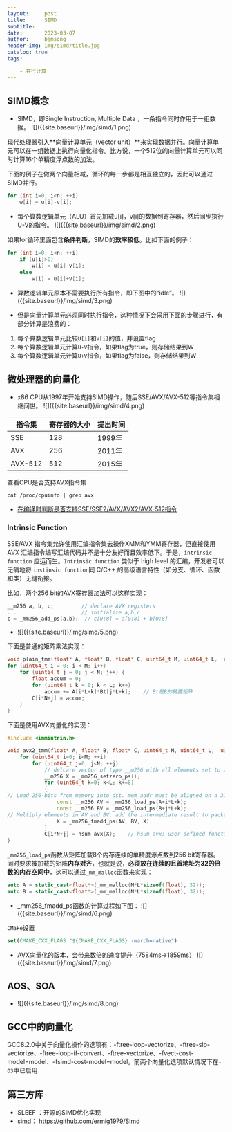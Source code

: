 ```yaml
---
layout:     post
title:      SIMD
subtitle:   
date:       2023-03-07
author:     bjmsong
header-img: img/simd/title.jpg
catalog: true
tags:

    - 并行计算
---
```


## SIMD概念

<ul> 
<li markdown="1">
SIMD，即Single Instruction, Multiple Data ，一条指令同时作用于一组数据。
![]({{site.baseurl}}/img/simd/1.png) 
</li> 
</ul> 

现代处理器引入**向量计算单元（vector unit）**来实现数据并行。向量计算单元可以在一组数据上执行向量化指令。比方说，一个512位的向量计算单元可以同时计算16个单精度浮点数的加法。

下面的例子在做两个向量相减，循环的每一步都是相互独立的，因此可以通过SIMD并行。

```c++
for (int i=0; i<n; ++i)
	w[i] = u[i]-v[i];
```

<ul> 
<li markdown="1">
每个算数逻辑单元（ALU）首先加载u[i]，v[i]的数据到寄存器，然后同步执行U-V的指令。
![]({{site.baseurl}}/img/simd/2.png) 
</li> 
</ul> 

如果for循环里面包含**条件判断**，SIMD的**效率较低**。比如下面的例子：

```c++
for (int i=0; i<n; ++i)
	if (u[i]>0)
		w[i] = u[i]-v[i];
	else
		w[i] = u[i]+v[i];
```

<ul> 
<li markdown="1">
算数逻辑单元原本不需要执行所有指令，即下图中的“idle”。
![]({{site.baseurl}}/img/simd/3.png) 
</li> 
</ul> 

- 但是向量计算单元必须同时执行指令，这种情况下会采用下面的步骤进行，有部分计算是浪费的：

1. 每个算数逻辑单元比较`U[i]`和`V[i]`的值，并设置flag
2. 每个算数逻辑单元计算`U-V`指令，如果flag为true，则存储结果到W
3. 每个算数逻辑单元计算`U+V`指令，如果flag为false，则存储结果到W



## 微处理器的向量化

<ul> 
<li markdown="1">
x86 CPU从1997年开始支持SIMD操作，随后SSE/AVX/AVX-512等指令集相继问世。
![]({{site.baseurl}}/img/simd/4.png) 
</li> 
</ul> 



| 指令集  | 寄存器的大小 | 提出时间 |
| ------- | ------------ | -------- |
| SSE     | 128          | 1999年   |
| AVX     | 256          | 2011年   |
| AVX-512 | 512          | 2015年   |


查看CPU是否支持AVX指令集

```shell
cat /proc/cpuinfo | grep avx
```

- [在编译时判断是否支持SSE/SSE2/AVX/AVX2/AVX-512指令](https://blog.csdn.net/qq_20880415/article/details/105967740)



### Intrinsic Function

SSE/AVX 指令集允许使用汇编指令集去操作XMM和YMM寄存器，但直接使用AVX 汇编指令编写汇编代码并不是十分友好而且效率低下。于是，`intrinsic function` 应运而生。`Intrinsic function` 类似于 high level 的汇编，开发者可以无痛地将 `instinsic function`同 C/C++ 的高级语言特性（如分支、循环、函数和类）无缝衔接。

比如，两个256 bit的AVX寄存器加法可以这样实现：

```c++
__m256 a, b, c;         // declare AVX registers
...                     // initialize a,b,c
c = _mm256_add_ps(a,b);  // c[0:8] = a[0:8] + b[0:8]
```

<ul> 
<li markdown="1">
![]({{site.baseurl}}/img/simd/5.png) 
</li> 
</ul> 

下面是普通的矩阵乘法实现：

```c++
void plain_tmm(float* A, float* B, float* C, uint64_t M, uint64_t L,  uint64_t N){
for (uint64_t i = 0; i < M; i++)
    for (uint64_t j = 0; j < N; j++) {
        float accum = 0;
        for (uint64_t k = 0; k < L; k++)
            accum += A[i*L+k]*Bt[j*L+k];    // Bt是B的转置矩阵
        C[i*N+j] = accum;
    }
}
```

下面是使用AVX向量化的实现：

```c++
#include <immintrin.h>

void avx2_tmm(float* A, float* B, float* C, uint64_t M, uint64_t L,  uint64_t N){
    for (uint64_t i=0; i<M; ++i)
        for (uint64_t j=0; j<N; ++j)
            // delcare vector of type __m256 with all elements set to zero
            __m256 X = _mm256_setzero_ps();     
    		for (uint64_t k=0; k<L; k+=8)
            {
// Load 256-bits from memory into dst. mem_addr must be aligned on a 32-byte boundary
                const __m256 AV = _mm256_load_ps(A+i*L+k);
                const __m256 BV = _mm256_load_ps(B+j*L+k);
// Multiply elements in AV and BV, add the intermediate result to packed elements in X
                X = _mm256_fmadd_ps(AV, BV, X);
            }
    		C[i*N+j] = hsum_avx(X);    // hsum_avx: user-defined function
}
```

`_mm256_load_ps`函数从矩阵加载8个内存连续的单精度浮点数到256 bit寄存器。同时要求被加载的矩阵**内存对齐**，也就是说，**必须放在连续的且首地址为32的倍数的内存空间中**，这可以通过`_mm_malloc`函数来实现：

```c++
auto A = static_cast<float*>(_mm_malloc(M*L*sizeof(float), 32));
auto B = static_cast<float*>(_mm_malloc(N*L*sizeof(float), 32));
```

<ul> 
<li markdown="1">
_mm256_fmadd_ps函数的计算过程如下图：
![]({{site.baseurl}}/img/simd/6.png) 
</li> 
</ul> 

`CMake`设置

```cmake
set(CMAKE_CXX_FLAGS "${CMAKE_CXX_FLAGS} -march=native")
```

<ul> 
<li markdown="1">
AVX向量化的版本，会带来数倍的速度提升（7584ms->1859ms）
![]({{site.baseurl}}/img/simd/7.png) 
</li> 
</ul> 



## AOS、SOA

<ul> 
<li markdown="1">
![]({{site.baseurl}}/img/simd/8.png) 
</li> 
</ul> 



## GCC中的向量化

GCC8.2.0中关于向量化操作的选项有：-ftree-loop-vectorize、-ftree-slp-vectorize、-ftree-loop-if-convert、-ftree-vectorize、-fvect-cost-model=model、-fsimd-cost-model=model。前两个向量化选项默认情况下在`-O3`中已启用



## 第三方库

- SLEEF ：开源的SIMD优化实现
- simd： https://github.com/ermig1979/Simd



